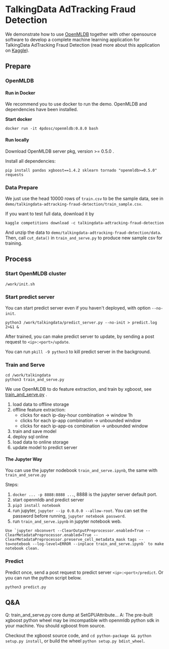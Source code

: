# TalkingData AdTracking Fraud Detection

We demonstrate how to use [OpenMLDB](https://github.com/4paradigm/OpenMLDB) together with other opensource software to
develop a complete machine learning application for TalkingData AdTracking Fraud Detection (read more about this
application on [Kaggle](https://www.kaggle.com/c/talkingdata-adtracking-fraud-detection/overview)).

## Prepare

### OpenMLDB

#### Run in Docker

We recommend you to use docker to run the demo. OpenMLDB and dependencies have been installed.

**Start docker**

```
docker run -it 4pdosc/openmldb:0.8.0 bash
```

#### Run locally

Download OpenMLDB server pkg, version >= 0.5.0 .

Install all dependencies:

```
pip install pandas xgboost==1.4.2 sklearn tornado "openmldb>=0.5.0" requests
```

### Data Prepare

We just use the head 10000 rows of `train.csv` to be the sample data, see
in `demo/talkingdata-adtracking-fraud-detection/train_sample.csv`.

If you want to test full data, download it by

```
kaggle competitions download -c talkingdata-adtracking-fraud-detection
```

And unzip the data to `demo/talkingdata-adtracking-fraud-detection/data`. Then, call `cut_data()`
in `train_and_serve.py` to produce new sample csv for training.

## Process

### Start OpenMLDB cluster

```
/work/init.sh
```

### Start predict server

You can start predict server even if you haven't deployed, with option `--no-init`.

```
python3 /work/talkingdata/predict_server.py --no-init > predict.log 2>&1 &
```

After trained, you can make predict server to update, by sending a post request to `<ip>:<port>/update`.

You can run `pkill -9 python3` to kill predict server in the background.

### Train and Serve

```
cd /work/talkingdata
python3 train_and_serve.py
```

We use OpenMLDB to do feature extraction, and train by xgboost,
see [train_and_serve.py](https://github.com/4paradigm/OpenMLDB/blob/main/demo/talkingdata-adtracking-fraud-detection/train_and_serve.py)
.

1. load data to offline storage
2. offline feature extraction:
    * clicks for each ip-day-hour combination -> window 1h
    * clicks for each ip-app combination -> unbounded window
    * clicks for each ip-app-os combination -> unbounded window
3. train and save model
4. deploy sql online
5. load data to online storage
6. update model to predict server

#### The Jupyter Way

You can use the jupyter nodebook `train_and_serve.ipynb`, the same with `train_and_serve.py`

Steps:
1. `docker ... -p 8888:8888 ...`, 8888 is the jupyter server default port.
1. start openmldb and predict server
1. `pip3 install notebook`
1. run jupyter, `jupyter --ip 0.0.0.0 --allow-root`. You can set the password before running, `jupyter notebook password`.
1. run `train_and_serve.ipynb` in jupyter notebook web.


```{tip}
Use `jupyter nbconvert --ClearOutputPreprocessor.enabled=True --ClearMetadataPreprocessor.enabled=True --ClearMetadataPreprocessor.preserve_cell_metadata_mask tags --to=notebook --log-level=ERROR --inplace train_and_serve.ipynb` to make notebook clean.
```

### Predict

Predict once, send a post request to predict server `<ip>:<port>/predict`. Or you can run the python script below.

```
python3 predict.py
```

## Q&A

Q: train_and_serve.py core dump at SetGPUAttribute... A: The pre-built xgboost python wheel may be imcompatible with
openmldb python sdk in your machine. You should xgboost from source.

Checkout the xgboost source code, and `cd python-package && python setup.py install`, or build the
wheel `python setup.py bdist_wheel`.
